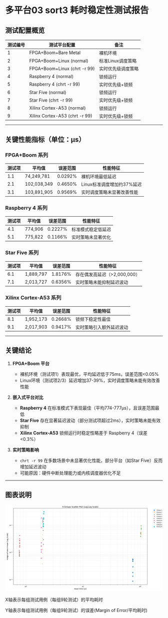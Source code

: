 # 多平台03 sort3 耗时稳定性测试报告

## 测试配置概览
| 测试编号 | 测试平台配置                         | 备注                      |
|----------|--------------------------------------|---------------------------|
| 1        | FPGA+Boom+Bare Metal                 | 裸机环境                  |
| 2        | FPGA+Boom+Linux (normal)             | 标准Linux调度策略         |
| 3        | FPGA+Boom+Linux (chrt -r 99)         | 实时优先级调度策略        |
| 4        | Raspberry 4 (normal)                 | 锁频运行                  |
| 5        | Raspberry 4 (chrt -r 99)             | 实时优先级+锁频           |
| 6        | Star Five (normal)                   | 锁频运行                  |
| 7        | Star Five (chrt -r 99)               | 实时优先级+锁频           |
| 8        | Xilinx Cortex-A53 (normal)           | 锁频运行                  |
| 9        | Xilinx Cortex-A53 (chrt -r 99)       | 实时优先级+锁频           |

---

## 关键性能指标（单位：μs）

### FPGA+Boom 系列
| 测试项 | 平均值       | 误差范围   | 性能特征                     |
|--------|--------------|------------|------------------------------|
| 1.1    | 74,249,781   | 0.0292%    | 裸机环境最低延迟             |
| 2.1    | 102,038,349  | 0.4650%    | Linux标准调度增加约37%延迟   |
| 3.1    | 103,891,905  | 0.9569%    | 实时调度策略未显著改善性能   |

### Raspberry 4 系列
| 测试项 | 平均值   | 误差范围   | 性能特征                     |
|--------|----------|------------|------------------------------|
| 4.1    | 774,906  | 0.2227%    | 标准模式稳定低延迟           |
| 5.1    | 775,822  | 0.1166%    | 实时策略未显著优化           |

### Star Five 系列
| 测试项 | 平均值    | 误差范围   | 性能特征                     |
|--------|-----------|------------|------------------------------|
| 6.1    | 1,889,797 | 1.8176%    | 存在偶发高延迟（>2,000,000） |
| 7.1    | 2,013,727 | 0.6356%    | 实时策略未能抑制延迟波动     |

### Xilinx Cortex-A53 系列
| 测试项 | 平均值    | 误差范围   | 性能特征                     |
|--------|-----------|------------|------------------------------|
| 8.1    | 1,952,173 | 0.2668%    | 锁频下稳定性最佳             |
| 9.1    | 2,017,903 | 0.9417%    | 实时策略引入额外延迟波动     |

---

## 关键结论
1. **FPGA+Boom 平台**  
   - 裸机环境（测试项1）表现最优，平均延迟低于75ms，误差范围<0.05%  
   - Linux环境（测试项2/3）延迟增加37-39%，实时调度策略未能有效改善性能

2. **嵌入式平台对比**  
   - **Raspberry 4** 在标准模式下表现最佳（平均774-777μs），且误差范围最低  
   - **Star Five** 存在显著延迟波动（部分测试项超过2ms），实时策略未能有效抑制  
   - **Xilinx Cortex-A53** 锁频运行时稳定性略差于 Raspberry 4（误差<0.3%）

3. **实时策略影响**  
   - `chrt -r 99` 在多数场景中未显著优化性能，部分平台（如Star Five）反而增加延迟波动  
   - 可能原因：硬件中断处理能力或内核调度器优化不足

---

## 图表说明
![Figure 1](Figure_1.png)

X轴表示每组测试用例（每组9轮测试）的平均耗时

Y轴表示每组测试用例（每组9轮测试）的误差(Margin of Error/平均耗时)
